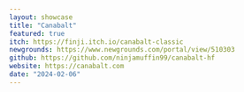 ```yaml
---
layout: showcase
title: "Canabalt"
featured: true
itch: https://finji.itch.io/canabalt-classic
newgrounds: https://www.newgrounds.com/portal/view/510303
github: https://github.com/ninjamuffin99/canabalt-hf
website: https://canabalt.com
date: "2024-02-06"
---
```

